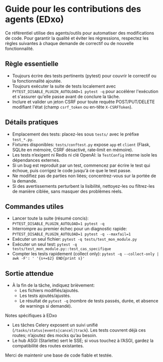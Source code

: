 # Guide pour les contributions des agents (EDxo)

Ce référentiel utilise des agents/outils pour automatiser des modifications de code. Pour garantir la qualité et éviter les régressions, respectez les règles suivantes à chaque demande de correctif ou de nouvelle fonctionnalité.

## Règle essentielle
- Toujours écrire des tests pertinents (pytest) pour couvrir le correctif ou la fonctionnalité ajoutée.
- Toujours exécuter la suite de tests localement avec `PYTEST_DISABLE_PLUGIN_AUTOLOAD=1 pytest -q` pour accélérer l'exécution et s'assurer qu'elle passe avant de conclure la tâche.
- Inclure et valider un jeton CSRF pour toute requête POST/PUT/DELETE modifiant l'état (champ `csrf_token` ou en-tête `X-CSRFToken`).

## Détails pratiques
- Emplacement des tests: placez-les sous `tests/` avec le préfixe `test_*.py`.
- Fixtures disponibles: `tests/conftest.py` expose `app` et `client` (Flask, SQLite en mémoire, CSRF désactivé, rate‑limit en mémoire).
- Les tests n’exigent ni Redis ni clé OpenAI: la `TestConfig` interne isole les dépendances externes.
- Si un bug est reproduit par un test, commencez par écrire le test qui échoue, puis corrigez le code jusqu'à ce que le test passe.
- Ne modifiez pas de parties non liées; concentrez-vous sur la portée de la demande.
- Si des avertissements perturbent la lisibilité, nettoyez-les ou filtrez-les de manière ciblée, sans masquer des problèmes réels.

## Commandes utiles
- Lancer toute la suite (résumé concis): `PYTEST_DISABLE_PLUGIN_AUTOLOAD=1 pytest -q`
- Interrompre au premier échec pour un diagnostic rapide: `PYTEST_DISABLE_PLUGIN_AUTOLOAD=1 pytest -q --maxfail=1`
- Exécuter un seul fichier: `pytest -q tests/test_mon_module.py`
- Exécuter un seul test: `pytest -q tests/test_mon_module.py::test_cas_specifique`
- Compter les tests rapidement (collect only): `pytest -q --collect-only | awk -F': ' '{s+=$2} END{print s}'`

## Sortie attendue
- À la fin de la tâche, indiquez brièvement:
  - Les fichiers modifiés/ajoutés.
  - Les tests ajoutés/ajustés.
  - Le résultat de `pytest -q` (nombre de tests passés, durée, et absence de warnings si demandé).

Notes spécifiques à EDxo

- Les tâches Celery exposent un suivi unifié (`/tasks/status|events|cancel|track`). Les tests couvrent déjà ces routes; n’ajoutez des mocks qu’au besoin.
- Le hub ASGI (Starlette) sert le SSE; si vous touchez à l’ASGI, gardez la compatibilité des routes existantes.

Merci de maintenir une base de code fiable et testée.
